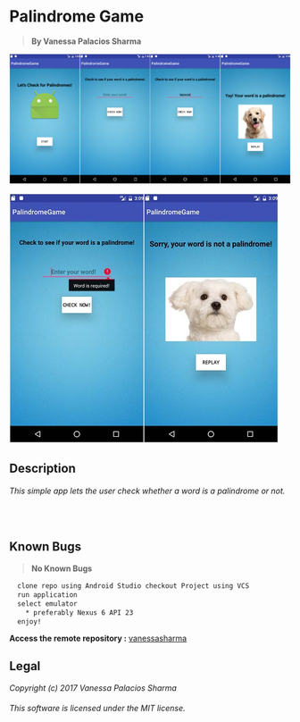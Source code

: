 # Palindrome Game

> **By Vanessa Palacios Sharma**


![screenshot of project running](app.jpg)

![screenshot of project running](app2.jpg)

## __Description__


###### This simple app lets the user check whether a word is a palindrome or not.

<img/>
<img />
<img  />

## Known Bugs

> **No Known Bugs**


```
  clone repo using Android Studio checkout Project using VCS
  run application
  select emulator
    * preferably Nexus 6 API 23
  enjoy!
  ```



**Access the remote repository :** [vanessasharma](https://github.com/VanessaSharma/PalindromeGame)



Legal
------

_*Copyright (c) 2017 Vanessa Palacios Sharma*_

###### This software is licensed under the MIT license.



